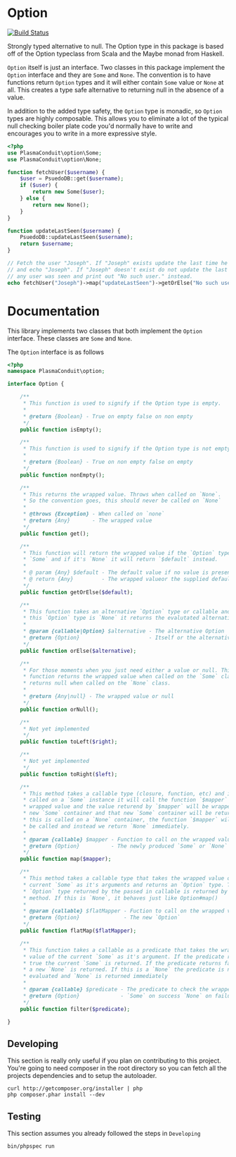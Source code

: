 Option
======

[![Build Status](https://travis-ci.org/JosephMoniz/php-option.png?branch=master)](https://travis-ci.org/JosephMoniz/php-option)

Strongly typed alternative to null. The Option type in this package is based
off of the Option typeclass from Scala and the Maybe monad from Haskell.

`Option` itself is just an interface. Two classes in this package implement
the `Option` interface and they are `Some` and `None`. The convention is to
have functions return `Option` types and it will either contain `Some` value
or `None` at all. This creates a type safe alternative to returning null in
the absence of a value.

In addition to the added type safety, the `Option` type is monadic, so
`Option` types are highly composable. This allows you to eliminate a lot of
the typical null checking boiler plate code you'd normally have to write and
encourages you to write in a more expressive style.

```php
<?php
use PlasmaConduit\option\Some;
use PlasmaConduit\option\None;

function fetchUser($username) {
    $user = PsuedoDB::get($username);
    if ($user) {
        return new Some($user);
    } else {
        return new None();
    }
}

function updateLastSeen($username) {
    PsuedoDB::updateLastSeen($username);
    return $username;
}

// Fetch the user "Joseph". If "Joseph" exists update the last time he was seen
// and echo "Joseph". If "Joseph" doesn't exist do not update the last time
// any user was seen and print out "No such user." instead.
echo fetchUser("Joseph")->map("updateLastSeen")->getOrElse("No such user.");
```

Documentation
=============
This library implements two classes that both implement the `Option` interface.
These classes are `Some` and `None`.

The `Option` interface is as follows
```php
<?php
namespace PlasmaConduit\option;

interface Option {

    /**
     * This function is used to signify if the Option type is empty.
     *
     * @return {Boolean} - True on empty false on non empty
     */
    public function isEmpty();

    /**
     * This function is used to signify if the Option type is not empty.
     *
     * @return {Boolean} - True on non empty false on empty
     */
    public function nonEmpty();

    /**
     * This returns the wrapped value. Throws when called on `None`.
     * So the convention goes, this should never be called on `None`
     *
     * @throws {Exception} - When called on `none`
     * @return {Any}       - The wrapped value
     */
    public function get();

    /**
     * This function will return the wrapped value if the `Option` type is
     * `Some` and if it's `None` it will return `$default` instead.
     *
     * @ param {Any} $default - The default value if no value is present
     * @ return {Any}         - The wrapped valueor the supplied default
     */
    public function getOrElse($default);

    /**
     * This function takes an alternative `Option` type or callable and if
     * this `Option` type is `None` it returns the evalutated alternative type.
     *
     * @param {callable|Option} $alternative - The alternative Option
     * @return {Option}                      - Itself or the alternative
     */
    public function orElse($alternative);

    /**
     * For those moments when you just need either a value or null. This
     * function returns the wrapped value when called on the `Some` class and
     * returns null when called on the `None` class. 
     *
     * @return {Any|null} - The wrapped value or null
     */
    public function orNull();

    /**
     * Not yet implemented
     */
    public function toLeft($right);

    /**
     * Not yet implemented
     */
    public function toRight($left);

    /**
     * This method takes a callable type (closure, function, etc) and if it's
     * called on a `Some` instance it will call the function `$mapper` with the
     * wrapped value and the value returend by `$mapper` will be wrapped in a
     * new `Some` container and that new `Some` container will be returned. If
     * this is called on a `None` container, the function `$mapper` will never
     * be called and instead we return `None` immediately.
     *
     * @param {callable} $mapper - Function to call on the wrapped value
     * @return {Option}          - The newly produced `Some` or `None`
     */
    public function map($mapper);

    /**
     * This method takes a callable type that takes the wrapped value of the
     * current `Some` as it's arguments and returns an `Option` type. The
     * `Option` type returned by the passed in callable is returned by this
     * method. If this is `None`, it behaves just like Option#map()
     *
     * @param {callable} $flatMapper - Fuction to call on the wrapped value
     * @return {Option}              - The new `Option`
     */
    public function flatMap($flatMapper);

    /**
     * This function takes a callable as a predicate that takes the wrapped
     * value of the current `Some` as it's argument. If the predicate returns
     * true the current `Some` is returned. If the predicate returns false
     * a new `None` is returned. If this is a `None` the predicate is never
     * evaluated and `None` is returned immediately
     *
     * @param {callable} $predicate - The predicate to check the wrapped value
     * @return {Option}             - `Some` on success `None` on failure
     */
    public function filter($predicate);

}
```

Developing
----------
This section is really only useful if you plan on contributing to this project.
You're going to need composer in the root directory so you can fetch all the
projects dependencies and to setup the autoloader.
```
curl http://getcomposer.org/installer | php
php composer.phar install --dev
```

Testing
-------
This section assumes you already followed the steps in `Developing`
```
bin/phpspec run
```